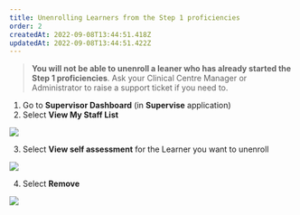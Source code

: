 ```yaml
---
title: Unenrolling Learners from the Step 1 proficiencies
order: 2
createdAt: 2022-09-08T13:44:51.418Z
updatedAt: 2022-09-08T13:44:51.422Z
---
```

> **You will not be able to unenroll a leaner who has already started the Step 1 proficiencies**. Ask your Clinical Centre Manager or Administrator to raise a support ticket if you need to. 

1. Go to **Supervisor Dashboard** (in **Supervise** application)
2. Select **View My Staff List**

![](/img/unenrolling_1.png)

3. Select **View self assessment** for the Learner you want to unenroll

![](/img/unenrolling_2.png)

4. Select **Remove**

![](/img/unenrolling_3.png)